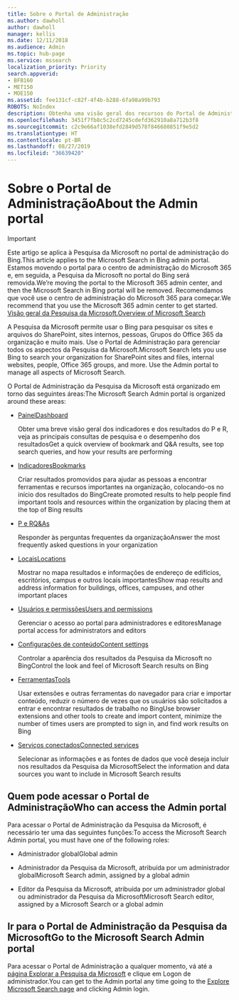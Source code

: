 ```yaml
---
title: Sobre o Portal de Administração
ms.author: dawholl
author: dawholl
manager: kellis
ms.date: 12/11/2018
ms.audience: Admin
ms.topic: hub-page
ms.service: mssearch
localization_priority: Priority
search.appverid:
- BFB160
- MET150
- MOE150
ms.assetid: fee131cf-c82f-4f4b-b288-6fa98a99b793
ROBOTS: NoIndex
description: Obtenha uma visão geral dos recursos do Portal de Administração e das permissões de acesso disponíveis com a Pesquisa da Microsoft
ms.openlocfilehash: 3451f7fb8c5c2cd7245cdefd362910a8a712b3f8
ms.sourcegitcommit: c2c9e66af1038efd2849d578f846680851f9e5d2
ms.translationtype: HT
ms.contentlocale: pt-BR
ms.lasthandoff: 08/27/2019
ms.locfileid: "36639420"
---
```

# <a name="about-the-admin-portal"></a><span data-ttu-id="b9365-103">Sobre o Portal de Administração</span><span class="sxs-lookup"><span data-stu-id="b9365-103">About the Admin portal</span></span>

> [!IMPORTANT]
> <span data-ttu-id="b9365-104">Este artigo se aplica à Pesquisa da Microsoft no portal de administração do Bing.</span><span class="sxs-lookup"><span data-stu-id="b9365-104">This article applies to the Microsoft Search in Bing admin portal.</span></span> <span data-ttu-id="b9365-105">Estamos movendo o portal para o centro de administração do Microsoft 365 e, em seguida, a Pesquisa da Microsoft no portal do Bing será removida.</span><span class="sxs-lookup"><span data-stu-id="b9365-105">We’re moving the portal to the Microsoft 365 admin center, and then the Microsoft Search in Bing portal will be removed.</span></span> <span data-ttu-id="b9365-106">Recomendamos que você use o centro de administração do Microsoft 365 para começar.</span><span class="sxs-lookup"><span data-stu-id="b9365-106">We recommend that you use the Microsoft 365 admin center to get started.</span></span> [<span data-ttu-id="b9365-107">Visão geral da Pesquisa da Microsoft.</span><span class="sxs-lookup"><span data-stu-id="b9365-107">Overview of Microsoft Search</span></span>](overview-microsoft-search.md)

    
<span data-ttu-id="b9365-p102">A Pesquisa da Microsoft permite usar o Bing para pesquisar os sites e arquivos do SharePoint, sites internos, pessoas, Grupos do Office 365 da organização e muito mais. Use o Portal de Administração para gerenciar todos os aspectos da Pesquisa da Microsoft.</span><span class="sxs-lookup"><span data-stu-id="b9365-p102">Microsoft Search lets you use Bing to search your organization for SharePoint sites and files, internal websites, people, Office 365 groups, and more. Use the Admin portal to manage all aspects of Microsoft Search.</span></span>
  
<span data-ttu-id="b9365-110">O Portal de Administração da Pesquisa da Microsoft está organizado em torno das seguintes áreas:</span><span class="sxs-lookup"><span data-stu-id="b9365-110">The Microsoft Search Admin portal is organized around these areas:</span></span>
  
- [<span data-ttu-id="b9365-111">Painel</span><span class="sxs-lookup"><span data-stu-id="b9365-111">Dashboard</span></span>](get-insights.md)
    
    <span data-ttu-id="b9365-112">Obter uma breve visão geral dos indicadores e dos resultados do P e R, veja as principais consultas de pesquisa e o desempenho dos resultados</span><span class="sxs-lookup"><span data-stu-id="b9365-112">Get a quick overview of bookmark and Q&A results, see top search queries, and how your results are performing</span></span>
    
- [<span data-ttu-id="b9365-113">Indicadores</span><span class="sxs-lookup"><span data-stu-id="b9365-113">Bookmarks</span></span>](create-and-manage-bookmarks.md)
    
    <span data-ttu-id="b9365-114">Criar resultados promovidos para ajudar as pessoas a encontrar ferramentas e recursos importantes na organização, colocando-os no início dos resultados do Bing</span><span class="sxs-lookup"><span data-stu-id="b9365-114">Create promoted results to help people find important tools and resources within the organization by placing them at the top of Bing results</span></span>
    
- [<span data-ttu-id="b9365-115">P e R</span><span class="sxs-lookup"><span data-stu-id="b9365-115">Q&As</span></span>](create-and-manage-qas.md)
    
    <span data-ttu-id="b9365-116">Responder às perguntas frequentes da organização</span><span class="sxs-lookup"><span data-stu-id="b9365-116">Answer the most frequently asked questions in your organization</span></span>
    
- [<span data-ttu-id="b9365-117">Locais</span><span class="sxs-lookup"><span data-stu-id="b9365-117">Locations</span></span>](add-a-location.md)
    
    <span data-ttu-id="b9365-118">Mostrar no mapa resultados e informações de endereço de edifícios, escritórios, campus e outros locais importantes</span><span class="sxs-lookup"><span data-stu-id="b9365-118">Show map results and address information for buildings, offices, campuses, and other important places</span></span>
    
- [<span data-ttu-id="b9365-119">Usuários e permissões</span><span class="sxs-lookup"><span data-stu-id="b9365-119">Users and permissions</span></span>](add-users.md)
    
    <span data-ttu-id="b9365-120">Gerenciar o acesso ao portal para administradores e editores</span><span class="sxs-lookup"><span data-stu-id="b9365-120">Manage portal access for administrators and editors</span></span>
    
- [<span data-ttu-id="b9365-121">Configurações de conteúdo</span><span class="sxs-lookup"><span data-stu-id="b9365-121">Content settings</span></span>](content-settings.md)
    
    <span data-ttu-id="b9365-122">Controlar a aparência dos resultados da Pesquisa da Microsoft no Bing</span><span class="sxs-lookup"><span data-stu-id="b9365-122">Control the look and feel of Microsoft Search results on Bing</span></span>
    
- [<span data-ttu-id="b9365-123">Ferramentas</span><span class="sxs-lookup"><span data-stu-id="b9365-123">Tools</span></span>](admin-portal-tools.md)
    
    <span data-ttu-id="b9365-124">Usar extensões e outras ferramentas do navegador para criar e importar conteúdo, reduzir o número de vezes que os usuários são solicitados a entrar e encontrar resultados de trabalho no Bing</span><span class="sxs-lookup"><span data-stu-id="b9365-124">Use browser extensions and other tools to create and import content, minimize the number of times users are prompted to sign in, and find work results on Bing</span></span>
    
- [<span data-ttu-id="b9365-125">Serviços conectados</span><span class="sxs-lookup"><span data-stu-id="b9365-125">Connected services</span></span>](connected-services.md)
    
    <span data-ttu-id="b9365-126">Selecionar as informações e as fontes de dados que você deseja incluir nos resultados da Pesquisa da Microsoft</span><span class="sxs-lookup"><span data-stu-id="b9365-126">Select the information and data sources you want to include in Microsoft Search results</span></span>
    
## <a name="who-can-access-the-admin-portal"></a><span data-ttu-id="b9365-127">Quem pode acessar o Portal de Administração</span><span class="sxs-lookup"><span data-stu-id="b9365-127">Who can access the Admin portal</span></span>

<span data-ttu-id="b9365-128">Para acessar o Portal de Administração da Pesquisa da Microsoft, é necessário ter uma das seguintes funções:</span><span class="sxs-lookup"><span data-stu-id="b9365-128">To access the Microsoft Search Admin portal, you must have one of the following roles:</span></span>
  
- <span data-ttu-id="b9365-129">Administrador global</span><span class="sxs-lookup"><span data-stu-id="b9365-129">Global admin</span></span>
    
- <span data-ttu-id="b9365-130">Administrador da Pesquisa da Microsoft, atribuída por um administrador global</span><span class="sxs-lookup"><span data-stu-id="b9365-130">Microsoft Search admin, assigned by a global admin</span></span>
    
- <span data-ttu-id="b9365-131">Editor da Pesquisa da Microsoft, atribuída por um administrador global ou administrador da Pesquisa da Microsoft</span><span class="sxs-lookup"><span data-stu-id="b9365-131">Microsoft Search editor, assigned by a Microsoft Search or a global admin</span></span>
    
## <a name="go-to-the-microsoft-search-admin-portal"></a><span data-ttu-id="b9365-132">Ir para o Portal de Administração da Pesquisa da Microsoft</span><span class="sxs-lookup"><span data-stu-id="b9365-132">Go to the Microsoft Search Admin portal</span></span>

<span data-ttu-id="b9365-133">Para acessar o Portal de Administração a qualquer momento, vá até a [página Explorar a Pesquisa da Microsoft](https://www.bing.com/business/explore) e clique em Logon de administrador.</span><span class="sxs-lookup"><span data-stu-id="b9365-133">You can get to the Admin portal any time going to the [Explore Microsoft Search page](https://www.bing.com/business/explore) and clicking Admin login.</span></span> 